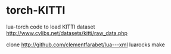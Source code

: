torch-KITTI
===========

lua-torch code to load KITTI dataset
http://www.cvlibs.net/datasets/kitti/raw_data.php


clone
  http://github.com/clementfarabet/lua---xml
luarocks make






